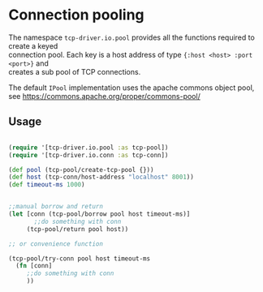 # Connection pooling

The namespace ```tcp-driver.io.pool``` provides all the functions required to create a keyed  
connection pool. Each key is a host address of type ```{:host <host> :port <port>}``` and  
creates a sub pool of TCP connections.   

The default ```IPool``` implementation uses the apache commons object pool,  
see https://commons.apache.org/proper/commons-pool/  

## Usage

```clojure

(require '[tcp-driver.io.pool :as tcp-pool])
(require '[tcp-driver.io.conn :as tcp-conn])

(def pool (tcp-pool/create-tcp-pool {}))
(def host (tcp-conn/host-address "localhost" 8001))
(def timeout-ms 1000)


;;manual borrow and return
(let [conn (tcp-pool/borrow pool host timeout-ms)]
       ;;do something with conn
     (tcp-pool/return pool host))

;; or convenience function

(tcp-pool/try-conn pool host timeout-ms 
  (fn [conn] 
     ;;do something with conn
     ))
```


